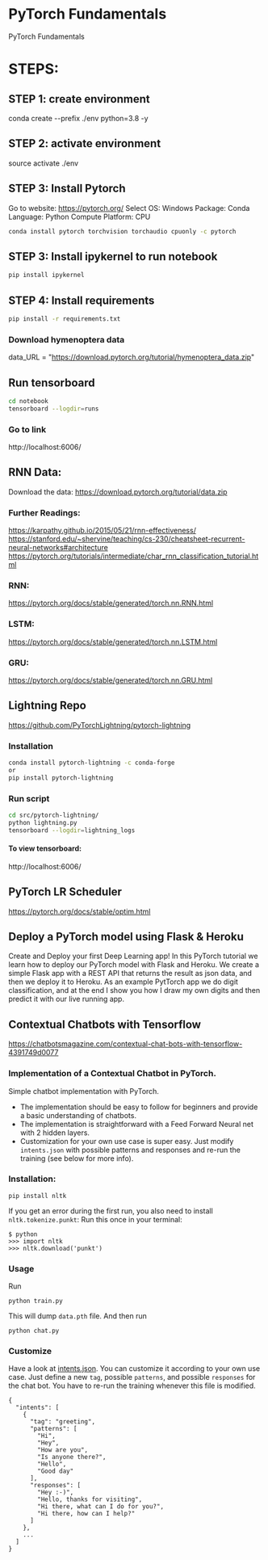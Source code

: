 # PyTorch Fundamentals
PyTorch Fundamentals

# STEPS:

## STEP 1: create environment
conda create --prefix ./env python=3.8 -y

## STEP 2:  activate environment
source activate ./env

## STEP 3: Install Pytorch
Go to website: https://pytorch.org/
Select OS: Windows
Package: Conda
Language: Python
Compute Platform: CPU

```bash
conda install pytorch torchvision torchaudio cpuonly -c pytorch
```

## STEP 3: Install ipykernel to run notebook

```bash
pip install ipykernel
```

## STEP 4: Install requirements

```bash
pip install -r requirements.txt
```

### Download hymenoptera data
data_URL = "https://download.pytorch.org/tutorial/hymenoptera_data.zip"

## Run tensorboard

```bash
cd notebook
tensorboard --logdir=runs
```

### Go to link
http://localhost:6006/

## RNN Data:
Download the data: https://download.pytorch.org/tutorial/data.zip

### Further Readings:

https://karpathy.github.io/2015/05/21/rnn-effectiveness/
https://stanford.edu/~shervine/teaching/cs-230/cheatsheet-recurrent-neural-networks#architecture
https://pytorch.org/tutorials/intermediate/char_rnn_classification_tutorial.html

### RNN:
https://pytorch.org/docs/stable/generated/torch.nn.RNN.html

### LSTM:
https://pytorch.org/docs/stable/generated/torch.nn.LSTM.html

### GRU:
https://pytorch.org/docs/stable/generated/torch.nn.GRU.html


## Lightning Repo
https://github.com/PyTorchLightning/pytorch-lightning

### Installation
```bash
conda install pytorch-lightning -c conda-forge
or
pip install pytorch-lightning
```

### Run script
```bash
cd src/pytorch-lightning/
python lightning.py
tensorboard --logdir=lightning_logs
```
#### To view tensorboard:
http://localhost:6006/


## PyTorch LR Scheduler 
https://pytorch.org/docs/stable/optim.html


## Deploy a PyTorch model using Flask & Heroku

Create and Deploy your first Deep Learning app! In this PyTorch tutorial we learn how to deploy our PyTorch model with Flask and Heroku.
We create a simple Flask app with a REST API that returns the result as json data, and then we deploy it to Heroku. As an example PytTorch app we do digit classification, and at the end I show you how I draw my own digits and then predict it with our live running app.


## Contextual Chatbots with Tensorflow
https://chatbotsmagazine.com/contextual-chat-bots-with-tensorflow-4391749d0077

### Implementation of a Contextual Chatbot in PyTorch.  
Simple chatbot implementation with PyTorch. 

- The implementation should be easy to follow for beginners and provide a basic understanding of chatbots.
- The implementation is straightforward with a Feed Forward Neural net with 2 hidden layers.
- Customization for your own use case is super easy. Just modify `intents.json` with possible patterns and responses and re-run the training (see below for more info).

### Installation:
 ```console
pip install nltk
 ```

If you get an error during the first run, you also need to install `nltk.tokenize.punkt`:
Run this once in your terminal:
 ```console
$ python
>>> import nltk
>>> nltk.download('punkt')
```

### Usage
Run
```console
python train.py
```
This will dump `data.pth` file. And then run
```console
python chat.py
```

### Customize
Have a look at [intents.json](intents.json). You can customize it according to your own use case. Just define a new `tag`, possible `patterns`, and possible `responses` for the chat bot. You have to re-run the training whenever this file is modified.
```console
{
  "intents": [
    {
      "tag": "greeting",
      "patterns": [
        "Hi",
        "Hey",
        "How are you",
        "Is anyone there?",
        "Hello",
        "Good day"
      ],
      "responses": [
        "Hey :-)",
        "Hello, thanks for visiting",
        "Hi there, what can I do for you?",
        "Hi there, how can I help?"
      ]
    },
    ...
  ]
}
```
